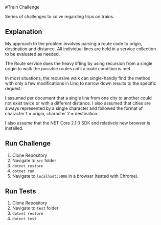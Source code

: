 #Train Challenge

Series of challenges to solve regarding trips on trains.

## Explanation

My approach to the problem involves parsing a route code to origin, destination and distance.
All individual lines are held in a service collection to be evaluated as needed.

The Route service does the heavy lifting by using recursion from a single origin to walk the possible
routes until a route condition is met.

In most situations, the recursive walk can single-handly find the method with only
a few modifications in Linq to narrow down results to the specific request.

I assumed per document that a single line from one city to another could not exist twice or with a different
distance. I also assumed that cities are always represented by a single character and followed the format of
character 1 = origin, character 2 = destination.

I also assume that the NET Core 2.1.0 SDK and relatively new browser is installed.

## Run Challenge

1. Clone Repository
2. Navigate to `src` folder
3. `dotnet restore`
4. `dotnet run`
5. Navigate to `localhost:5000` in a browser (tested with Chrome).

## Run Tests

1. Clone Repository
2. Navigate to `test` folder
3. `dotnet restore`
4. `dotnet test`
